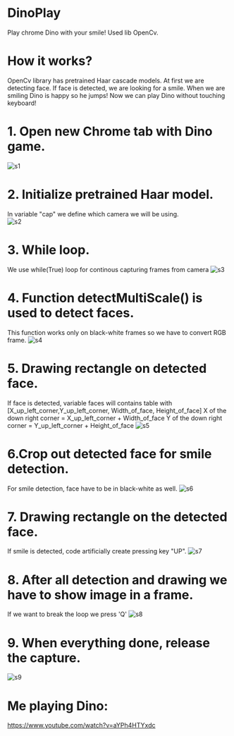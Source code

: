 # DinoPlay
Play chrome Dino with your smile! Used lib OpenCv.

# How it works?
OpenCv library has pretrained Haar cascade models. At first we are detecting face. If face is detected, we are looking for a smile.
When we are smiling Dino is happy so he jumps! Now we can play Dino without touching keyboard!

# 1. Open new Chrome tab with Dino game.
![s1](https://user-images.githubusercontent.com/69935274/101422420-f183f780-38f6-11eb-8079-be2bb4d9c847.png)

# 2. Initialize pretrained Haar model.
In variable "cap" we define which camera we will be using. <br>
![s2](https://user-images.githubusercontent.com/69935274/101422441-ff397d00-38f6-11eb-86dd-0be6bbae4b97.png)

# 3. While loop.
We use while(True) loop for continous capturing frames from camera
![s3](https://user-images.githubusercontent.com/69935274/101422460-08c2e500-38f7-11eb-886f-2eb5bdaf7a54.png)

# 4. Function detectMultiScale() is used to detect faces.
This function works only on black-white frames so we have to convert RGB frame.
![s4](https://user-images.githubusercontent.com/69935274/101422482-11b3b680-38f7-11eb-929e-04d2847993f3.png)

# 5. Drawing rectangle on detected face.
If face is detected, variable faces will contains table with [X_up_left_corner,Y_up_left_corner, Width_of_face, Height_of_face]
X of the down right corner = X_up_left_corner + Width_of_face
Y of the down right corner = Y_up_left_corner + Height_of_face
![s5](https://user-images.githubusercontent.com/69935274/101422508-1bd5b500-38f7-11eb-91b8-96bb7eaa8f85.png)

# 6.Crop out detected face for smile detection.
For smile detection, face have to be in black-white as well.
![s6](https://user-images.githubusercontent.com/69935274/101422572-4162be80-38f7-11eb-83e7-69546020fac3.png)

# 7. Drawing rectangle on the detected face.
If smile is detected, code artificially create pressing key "UP". 
![s7](https://user-images.githubusercontent.com/69935274/101422598-54758e80-38f7-11eb-8aff-d5070e809ec4.png)

# 8. After all detection and drawing we have to show image in a frame.
If we want to break the loop we press 'Q'
![s8](https://user-images.githubusercontent.com/69935274/101422605-5b040600-38f7-11eb-82be-3c84f9a65cd3.png)

# 9. When everything done, release the capture. 
![s9](https://user-images.githubusercontent.com/69935274/101422617-5fc8ba00-38f7-11eb-9e86-63a38e81ebe8.png)

# Me playing Dino:
https://www.youtube.com/watch?v=aYPh4HTYxdc
